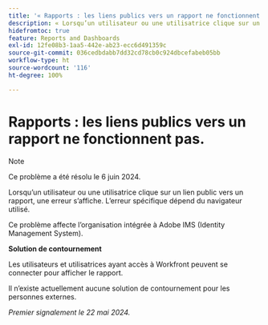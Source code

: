 ```yaml
---
title: '« Rapports : les liens publics vers un rapport ne fonctionnent pas. »'
description: « Lorsqu’un utilisateur ou une utilisatrice clique sur un lien public vers un rapport, une erreur s’affiche. L’erreur spécifique dépend du navigateur utilisé.  »
hidefromtoc: true
feature: Reports and Dashboards
exl-id: 12fe08b3-1aa5-442e-ab23-ecc6d491359c
source-git-commit: 036cedbdabb7dd32cd78cb0c924dbcefabeb05bb
workflow-type: ht
source-wordcount: '116'
ht-degree: 100%

---
```


# Rapports : les liens publics vers un rapport ne fonctionnent pas.

>[!NOTE]
>
>Ce problème a été résolu le 6 juin 2024.

Lorsqu’un utilisateur ou une utilisatrice clique sur un lien public vers un rapport, une erreur s’affiche. L’erreur spécifique dépend du navigateur utilisé.

Ce problème affecte l’organisation intégrée à Adobe IMS (Identity Management System).

**Solution de contournement**

Les utilisateurs et utilisatrices ayant accès à Workfront peuvent se connecter pour afficher le rapport.

Il n’existe actuellement aucune solution de contournement pour les personnes externes.

_Premier signalement le 22 mai 2024._
